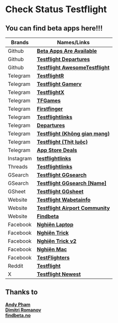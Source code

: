 # Check Status Testflight
## You can find beta apps here!!!
| Brands | Names/Links |
| --- | --- |
| Github | **[Beta Apps Are Available](https://github.com/manhnh97/Testflight_CheckAppsAvailable/blob/master/Result_Testflight_Available_BetaApps.md)** |
| Github | **[Testflight Departures](https://github.com/manhnh97/Testflight_Departures/blob/master/Result_BetaAppsAvailable.md)** |
| Github | **[Testflight AwesomeTestflight](https://github.com/pluwen/awesome-testflight-link)** |
| Telegram | **[TestflightR](https://t.me/testflightR)** |
| Telegram | **[Testflight Gamerv](https://t.me/tfgamerv)** |
| Telegram | **[TestflightX](https://t.me/TestFlightX)** |
| Telegram | **[TFGames](https://t.me/TFGames)** |
| Telegram | **[Firstfinger](https://t.me/firstfinger)** |
| Telegram | **[Testflightlinks](https://t.me/testflightlinks)** |
| Telegram | **[Departures](https://t.me/departures_to)** |
| Telegram | **[Testflight (Không gian mạng)](https://t.me/c/1823403288/32)** |
| Telegram | **[Testflight (Thịt luộc)](https://t.me/thitluoc77/88197)** |
| Telegram | **[App Store Deals](https://t.me/AppStoreDeals)** |
| Instagram | **[testflightlinks](https://www.instagram.com/testflightlinks/)** |
| Threads | **[Testflightlinks](https://www.threads.net/@testflightlinks)** |
| GSearch | **[Testflight GGsearch](https://www.google.com/search?q=site:testflight.apple.com/join/)** |
| GSearch | **[Testflight GGsearch [Name]](https://www.google.com/search?q=enter_name++site%3Atestflight.apple.com%2Fjoin%2F&sxsrf=ALeKk00KavQhLJ4dpUUru7tjMy3PCXSK-g%3A1621736790931&ei=Vr2pYMS0OKyjjLsP0siEOA&oq=****++site%3Atestflight.apple.com%2Fjoin%2F&gs_lcp=Cgdnd3Mtd2l6EANQr58BWPSyAWDtwgFoAnAAeACAAT6IAZUDkgEBN5gBAKABAaoBB2d3cy13aXrAAQE&sclient=gws-wiz&ved=0ahUKEwjEt96q4N7wAhWsEWMBHVIkAQcQ4dUDCA0&uact=5)** |
| GSheet | **[Testflight GGsheet](https://docs.google.com/spreadsheets/d/1Uej3AQPxRcLRXnmthUXR-7oGkNV_GsMFgCoNnuPtSwI/edit#gid=1719818428)** |
| Website | **[Testflight Wabetainfo](https://wabetainfo.com/testflight/)** |
| Website | **[Testflight Airport Community](https://app.airport.community/)** |
| Website | **[Findbeta](https://findbeta.no/)** |
| Facebook | **[Nghiện Laptop](https://www.facebook.com/groups/nghienlaptopviet)** |
| Facebook | **[Nghiện Trick](https://www.facebook.com/groups/685853110047775)** |
| Facebook | **[Nghiện Trick v2](https://www.facebook.com/groups/nghientrickneverdie02)** |
| Facebook | **[Nghiện Mac](https://www.facebook.com/groups/794827048960151)** |
| Facebook | **[TestFlighters](https://www.facebook.com/groups/819080485228690)** |
| Reddit | **[Testflight](https://www.reddit.com/r/TestFlight/)** |
| X | **[Testflight Newest](https://twitter.com/search?q=url%3Atestflight.apple.com)** |

## Thanks to
**[Andy Pham](https://www.facebook.com/andypham.thitluoc)** <br/>
**[Dimitri Romanov](https://t.me/DimiHepburn)** <br />
**[findbeta.no](https://t.me/Findbeta)**